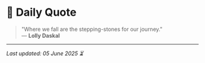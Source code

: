 # 📜 Daily Quote

> "Where we fall are the stepping-stones for our journey."  
> — **Lolly Daskal**

---

_Last updated: 05 June 2025 ⏳_
